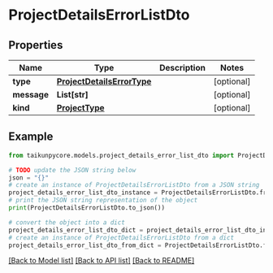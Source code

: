 # ProjectDetailsErrorListDto


## Properties

Name | Type | Description | Notes
------------ | ------------- | ------------- | -------------
**type** | [**ProjectDetailsErrorType**](ProjectDetailsErrorType.md) |  | [optional] 
**message** | **List[str]** |  | [optional] 
**kind** | [**ProjectType**](ProjectType.md) |  | [optional] 

## Example

```python
from taikunpycore.models.project_details_error_list_dto import ProjectDetailsErrorListDto

# TODO update the JSON string below
json = "{}"
# create an instance of ProjectDetailsErrorListDto from a JSON string
project_details_error_list_dto_instance = ProjectDetailsErrorListDto.from_json(json)
# print the JSON string representation of the object
print(ProjectDetailsErrorListDto.to_json())

# convert the object into a dict
project_details_error_list_dto_dict = project_details_error_list_dto_instance.to_dict()
# create an instance of ProjectDetailsErrorListDto from a dict
project_details_error_list_dto_from_dict = ProjectDetailsErrorListDto.from_dict(project_details_error_list_dto_dict)
```
[[Back to Model list]](../README.md#documentation-for-models) [[Back to API list]](../README.md#documentation-for-api-endpoints) [[Back to README]](../README.md)


